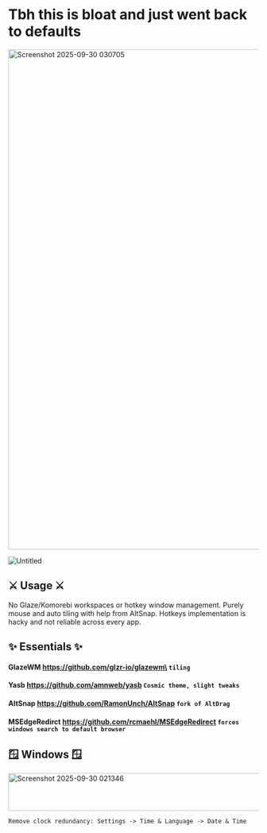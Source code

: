 # Tbh this is bloat and just went back to defaults
<img width="1791" height="1007" alt="Screenshot 2025-09-30 030705" src="https://github.com/user-attachments/assets/b827c20f-e988-4449-91f0-0f2273c03d84" />

![Untitled](https://github.com/user-attachments/assets/52c4a82b-3ae9-43b4-9c27-00d4c6d5e477)

## ⚔️ Usage ⚔️
No Glaze/Komorebi workspaces or hotkey window management. Purely mouse and auto tiling with help from AltSnap.  Hotkeys implementation is hacky and not reliable across every app.


## ✨ Essentials ✨
#### GlazeWM https://github.com/glzr-io/glazewm\ ``` tiling ```
#### Yasb https://github.com/amnweb/yasb ``` Cosmic theme, slight tweaks  ```
#### AltSnap https://github.com/RamonUnch/AltSnap ``` fork of AltDrag ```
#### MSEdgeRedirct https://github.com/rcmaehl/MSEdgeRedirect ``` forces windows search to default browser ```

 ## 🪟 Windows 🪟
<img width="900" height="76" alt="Screenshot 2025-09-30 021346" src="https://github.com/user-attachments/assets/937caf23-0ffb-4b2c-acb3-38f91354c0f9" />

``` Remove clock redundancy: Settings -> Time & Language -> Date & Time ```

